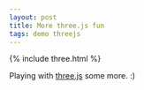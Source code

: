 ```yaml
---
layout: post
title: More three.js fun
tags: demo threejs
---
```


{% include three.html %}

Playing with [three.js](https://threejs.org/) some more. :)

<script>
var loader = new THREE.FileLoader();
      loader.load( '../junk/shadTest.json', function ( text ) {

        var player = new APP.Player();
        player.load( JSON.parse( text ) );
        player.setSize( window.innerWidth, window.innerHeight );
        player.play();

        document.body.appendChild( player.dom );

        window.addEventListener( 'resize', function () {
          player.setSize( window.innerWidth, window.innerHeight );
        } );

        if ( location.search === '?edit' ) {
          var button = document.createElement( 'a' );
          button.id = 'edit';
          button.href = 'https://threejs.org/editor/#file=' + location.href.split( '/' ).slice( 0, - 1 ).join( '/' ) + '/app.json';
          button.target = '_blank';
          button.textContent = 'EDIT';
          document.body.appendChild( button );
        }

      } );
</script>




